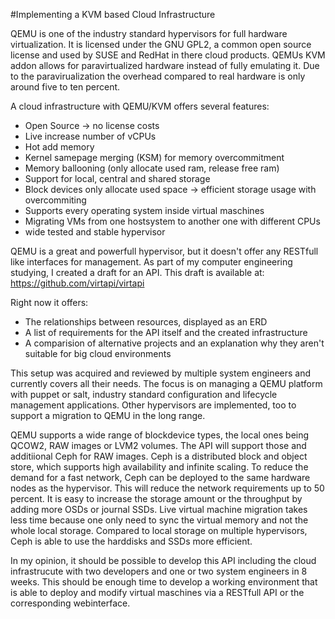 #Implementing a KVM based Cloud Infrastructure

QEMU is one of the industry standard hypervisors for full hardware virtualization. It is licensed under the GNU GPL2, a common open source license and used by SUSE and RedHat in there cloud products. QEMUs KVM addon allows for paravirtualized hardware instead of fully emulating it. Due to the paravirualization the overhead compared to real hardware is only around five to ten percent.

A cloud infrastructure with QEMU/KVM offers several features:
+ Open Source → no license costs
+ Live increase number of vCPUs
+ Hot add memory
+ Kernel samepage merging (KSM) for memory overcommitment
+ Memory ballooning (only allocate used ram, release free ram)
+ Support for local, central and shared storage
+ Block devices only allocate used space → efficient storage usage with overcommiting
+ Supports every operating system inside virtual maschines
+ Migrating VMs from one hostsystem to another one with different CPUs
+ wide tested and stable hypervisor

QEMU is a great and powerfull hypervisor, but it doesn't offer any RESTfull like interfaces for management. As part of my computer engineering studying, I created a draft for an API. This draft is available at: https://github.com/virtapi/virtapi

Right now it offers:
+ The relationships between resources, displayed as an ERD
+ A list of requirements for the API itself and the created infrastructure
+ A comparision of alternative projects and an explanation why they aren't suitable for big cloud environments

This setup was acquired and reviewed by multiple system engineers and currently covers all their needs. The focus is on managing a QEMU platform with puppet or salt, industry standard configuration and lifecycle management applications. Other hypervisors are implemented, too to support a migration to QEMU in the long range.

QEMU supports a wide range of blockdevice types, the local ones being QCOW2, RAW images or LVM2 volumes. The API will support those and additiional Ceph for RAW images. Ceph is a distributed block and object store, which supports high availability and infinite scaling. To reduce the demand for a fast network, Ceph can be deployed to the same hardware nodes as the hypervisor. This will reduce the network requirements up to 50 percent. It is easy to increase the storage amount or the throughput by adding more OSDs or journal SSDs. Live virtual machine migration takes less time because one only need to sync the virtual memory and not the whole local storage. Compared to local storage on multiple hypervisors, Ceph is able to use the harddisks and SSDs more efficient.

In my opinion, it should be possible to develop this API including the cloud infrastrucute with two developers and one or two system engineers in 8 weeks. This should be enough time to develop a working environment that is able to deploy and modify virtual maschines via a RESTfull API or the corresponding webinterface.
